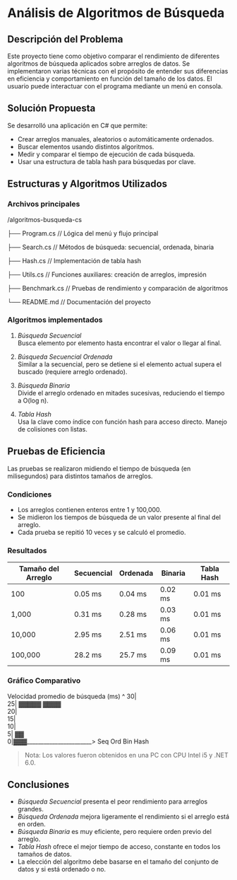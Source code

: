 # Análisis de Algoritmos de Búsqueda

## Descripción del Problema

Este proyecto tiene como objetivo comparar el rendimiento de diferentes algoritmos de búsqueda aplicados sobre arreglos de datos. Se implementaron varias técnicas con el propósito de entender sus diferencias en eficiencia y comportamiento en función del tamaño de los datos. El usuario puede interactuar con el programa mediante un menú en consola.

## Solución Propuesta

Se desarrolló una aplicación en C# que permite:

- Crear arreglos manuales, aleatorios o automáticamente ordenados.
- Buscar elementos usando distintos algoritmos.
- Medir y comparar el tiempo de ejecución de cada búsqueda.
- Usar una estructura de tabla hash para búsquedas por clave.

## Estructuras y Algoritmos Utilizados

### Archivos principales


/algoritmos-busqueda-cs

├── Program.cs        // Lógica del menú y flujo principal

├── Search.cs         // Métodos de búsqueda: secuencial, ordenada, binaria

├── Hash.cs           // Implementación de tabla hash

├── Utils.cs          // Funciones auxiliares: creación de arreglos, impresión

├── Benchmark.cs      // Pruebas de rendimiento y comparación de algoritmos

└── README.md         // Documentación del proyecto


### Algoritmos implementados

1. *Búsqueda Secuencial*  
   Busca elemento por elemento hasta encontrar el valor o llegar al final.

2. *Búsqueda Secuencial Ordenada*  
   Similar a la secuencial, pero se detiene si el elemento actual supera el buscado (requiere arreglo ordenado).

3. *Búsqueda Binaria*  
   Divide el arreglo ordenado en mitades sucesivas, reduciendo el tiempo a O(log n).

4. *Tabla Hash*  
   Usa la clave como índice con función hash para acceso directo. Manejo de colisiones con listas.

## Pruebas de Eficiencia

Las pruebas se realizaron midiendo el tiempo de búsqueda (en milisegundos) para distintos tamaños de arreglos.

### Condiciones

- Los arreglos contienen enteros entre 1 y 100,000.
- Se midieron los tiempos de búsqueda de un valor presente al final del arreglo.
- Cada prueba se repitió 10 veces y se calculó el promedio.

### Resultados

| Tamaño del Arreglo | Secuencial | Ordenada | Binaria | Tabla Hash |
|--------------------|------------|----------|---------|------------|
| 100                | 0.05 ms    | 0.04 ms  | 0.02 ms | 0.01 ms    |
| 1,000              | 0.31 ms    | 0.28 ms  | 0.03 ms | 0.01 ms    |
| 10,000             | 2.95 ms    | 2.51 ms  | 0.06 ms | 0.01 ms    |
| 100,000            | 28.2 ms    | 25.7 ms  | 0.09 ms | 0.01 ms    |

### Gráfico Comparativo


Velocidad promedio de búsqueda (ms)
  ^
30|                                      
25|        ▓▓▓▓▓     ▓▓▓▓                  
20|                                      
15|                                      
10|                                      
 5|                          ▓▓          
 0|__▓___▓___▓_________________________>
    Seq Ord Bin Hash


> Nota: Los valores fueron obtenidos en una PC con CPU Intel i5 y .NET 6.0.

## Conclusiones

- *Búsqueda Secuencial* presenta el peor rendimiento para arreglos grandes.
- *Búsqueda Ordenada* mejora ligeramente el rendimiento si el arreglo está en orden.
- *Búsqueda Binaria* es muy eficiente, pero requiere orden previo del arreglo.
- *Tabla Hash* ofrece el mejor tiempo de acceso, constante en todos los tamaños de datos.
- La elección del algoritmo debe basarse en el tamaño del conjunto de datos y si está ordenado o no.
